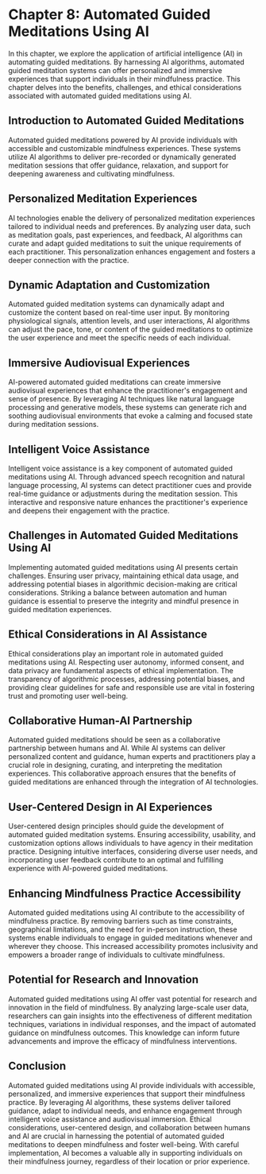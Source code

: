 Chapter 8: Automated Guided Meditations Using AI
================================================

In this chapter, we explore the application of artificial intelligence (AI) in automating guided meditations. By harnessing AI algorithms, automated guided meditation systems can offer personalized and immersive experiences that support individuals in their mindfulness practice. This chapter delves into the benefits, challenges, and ethical considerations associated with automated guided meditations using AI.

Introduction to Automated Guided Meditations
--------------------------------------------

Automated guided meditations powered by AI provide individuals with accessible and customizable mindfulness experiences. These systems utilize AI algorithms to deliver pre-recorded or dynamically generated meditation sessions that offer guidance, relaxation, and support for deepening awareness and cultivating mindfulness.

Personalized Meditation Experiences
-----------------------------------

AI technologies enable the delivery of personalized meditation experiences tailored to individual needs and preferences. By analyzing user data, such as meditation goals, past experiences, and feedback, AI algorithms can curate and adapt guided meditations to suit the unique requirements of each practitioner. This personalization enhances engagement and fosters a deeper connection with the practice.

Dynamic Adaptation and Customization
------------------------------------

Automated guided meditation systems can dynamically adapt and customize the content based on real-time user input. By monitoring physiological signals, attention levels, and user interactions, AI algorithms can adjust the pace, tone, or content of the guided meditations to optimize the user experience and meet the specific needs of each individual.

Immersive Audiovisual Experiences
---------------------------------

AI-powered automated guided meditations can create immersive audiovisual experiences that enhance the practitioner's engagement and sense of presence. By leveraging AI techniques like natural language processing and generative models, these systems can generate rich and soothing audiovisual environments that evoke a calming and focused state during meditation sessions.

Intelligent Voice Assistance
----------------------------

Intelligent voice assistance is a key component of automated guided meditations using AI. Through advanced speech recognition and natural language processing, AI systems can detect practitioner cues and provide real-time guidance or adjustments during the meditation session. This interactive and responsive nature enhances the practitioner's experience and deepens their engagement with the practice.

Challenges in Automated Guided Meditations Using AI
---------------------------------------------------

Implementing automated guided meditations using AI presents certain challenges. Ensuring user privacy, maintaining ethical data usage, and addressing potential biases in algorithmic decision-making are critical considerations. Striking a balance between automation and human guidance is essential to preserve the integrity and mindful presence in guided meditation experiences.

Ethical Considerations in AI Assistance
---------------------------------------

Ethical considerations play an important role in automated guided meditations using AI. Respecting user autonomy, informed consent, and data privacy are fundamental aspects of ethical implementation. The transparency of algorithmic processes, addressing potential biases, and providing clear guidelines for safe and responsible use are vital in fostering trust and promoting user well-being.

Collaborative Human-AI Partnership
----------------------------------

Automated guided meditations should be seen as a collaborative partnership between humans and AI. While AI systems can deliver personalized content and guidance, human experts and practitioners play a crucial role in designing, curating, and interpreting the meditation experiences. This collaborative approach ensures that the benefits of guided meditations are enhanced through the integration of AI technologies.

User-Centered Design in AI Experiences
--------------------------------------

User-centered design principles should guide the development of automated guided meditation systems. Ensuring accessibility, usability, and customization options allows individuals to have agency in their meditation practice. Designing intuitive interfaces, considering diverse user needs, and incorporating user feedback contribute to an optimal and fulfilling experience with AI-powered guided meditations.

Enhancing Mindfulness Practice Accessibility
--------------------------------------------

Automated guided meditations using AI contribute to the accessibility of mindfulness practice. By removing barriers such as time constraints, geographical limitations, and the need for in-person instruction, these systems enable individuals to engage in guided meditations whenever and wherever they choose. This increased accessibility promotes inclusivity and empowers a broader range of individuals to cultivate mindfulness.

Potential for Research and Innovation
-------------------------------------

Automated guided meditations using AI offer vast potential for research and innovation in the field of mindfulness. By analyzing large-scale user data, researchers can gain insights into the effectiveness of different meditation techniques, variations in individual responses, and the impact of automated guidance on mindfulness outcomes. This knowledge can inform future advancements and improve the efficacy of mindfulness interventions.

Conclusion
----------

Automated guided meditations using AI provide individuals with accessible, personalized, and immersive experiences that support their mindfulness practice. By leveraging AI algorithms, these systems deliver tailored guidance, adapt to individual needs, and enhance engagement through intelligent voice assistance and audiovisual immersion. Ethical considerations, user-centered design, and collaboration between humans and AI are crucial in harnessing the potential of automated guided meditations to deepen mindfulness and foster well-being. With careful implementation, AI becomes a valuable ally in supporting individuals on their mindfulness journey, regardless of their location or prior experience.
